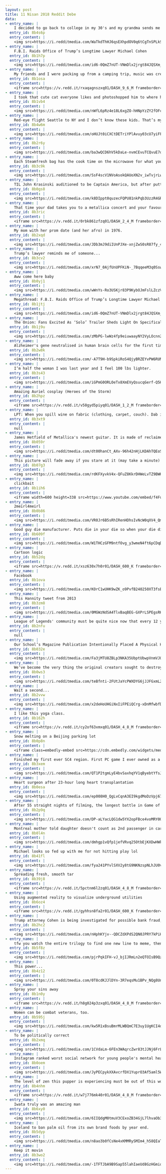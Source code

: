```yaml
---
layout: post
title: 11 Nisan 2018 Reddit Debe
data:
- entry_name: |
    I decided to go back to college in my 30's and my grandma sends me a card every month for support.
  entry_id: 8b4s6p
  entry_content: |
    <img src=https://i.redditmedia.com/WaTkdThHJ6qsEXhpdOV0q6tCgTnSPLkSpItHlQJE8a0.jpg?s=9c0caa5c34dfa92dd13b43f103fc8baf frameborder=0>
- entry_name: |
    F.B.I. Raids Office of Trump’s Longtime Lawyer Michael Cohen
  entry_id: 8b1h7p
  entry_content: |
    <img src=https://i.redditmedia.com/id6-0QmZ7nUT-VNmDlx2jrgt84JQSXm_OGuY5PeLowY.jpg?s=ee1dd4f534b9f277a893267325d7a145 frameborder=0>
- entry_name: |
    My friends and I were packing up from a camping trip, music was created, via bungee chord, and magic ensued...
  entry_id: 8b1osa
  entry_content: |
    <iframe src=https://v.redd.it/rxaqagnszxq01/DASH_9_6_M frameborder=0></iframe>
- entry_name: |
    I took that cute cat everyone likes and photoshopped him to where he belongs
  entry_id: 8b1vb4
  entry_content: |
    <img src=https://i.redditmedia.com/nWfL6pRz4e18L6xgZO-hHNpYzZY2fOFcMitG7BwEfWo.jpg?s=34356ba1a8285ae4f0542267c1d34012 frameborder=0>
- entry_name: |
    Red-eye flight Seattle to NY and I don’t know these kids. That’s my seat in the middle :(
  entry_id: 8b4w6m
  entry_content: |
    <img src=https://i.redditmedia.com/oHUJt0iCXCtDETriYPlAvuy03cU7yiFFTKRWkK31pOg.jpg?s=083e79e0a96c4a73966b9456f1606bc3 frameborder=0>
- entry_name: |
  entry_id: 8b2r6y
  entry_content: |
    <img src=https://i.redditmedia.com/ba3wQCD6hV5kDaLe-nvmCEvuTCQvuE7qWPNFmlw_diI.jpg?s=f8d4f673e184197da8df4f5187030944 frameborder=0>
- entry_name: |
    Each Steamfresh bag has the cook time on the microwave for what you are cooking
  entry_id: 8b3c9k
  entry_content: |
    <img src=https://i.redditmedia.com/SsF4scV1NVoAsokQAUoXN2v_iwTvjrLwuJRz2a-bHA8.jpg?s=b41a0dbba51572910466dc31f5f5651e frameborder=0>
- entry_name: |
    TIL John Krasinski auditioned to be Captain America, but after putting on the costume said “I’m not Captain America”
  entry_id: 8b0gs8
  entry_content: |
    <img src=https://i.redditmedia.com/k8DIppt0quzecFQPU81nkPqb3UzzR4GRPMmWZOZ_HTM.jpg?s=952cba291e843e7173fb385f7b7900f2 frameborder=0>
- entry_name: |
    That time your dad takes you to a metallica concert and your favourite band member notices you.
  entry_id: 8b3ric
  entry_content: |
    <iframe src=https://v.redd.it/0rbk861zfzq01/DASH_2_4_M frameborder=0></iframe>
- entry_name: |
    My mom with her prom date (and her afro) in 1976.
  entry_id: 8b2xqd
  entry_content: |
    <img src=https://i.redditmedia.com/JDb3mJ9diIUnPJXe-xnjZwS0sR87fy_47mgZqpoa8w0.jpg?s=b4abefbe57430ed783c5ca7d733892a4 frameborder=0>
- entry_name: |
    Trump’s lawyer reminds me of someone...
  entry_id: 8b3cv2
  entry_content: |
    <img src=https://i.redditmedia.com/xrN7_0AjfUnUPFKiN-_7BqqeeM3q0SswmYl0miuGutM.jpg?s=727851ed5de527cdeb1133da985afb8c frameborder=0>
- entry_name: |
    Aww come here baby
  entry_id: 8b0yj1
  entry_content: |
    <img src=https://i.redditmedia.com/wWnYs-Ro3USKjr83P9KybOJmFslLZczVnkOd9S8N2SI.png?s=3c35303f2b520f68a1b17c5edeab3fa3 frameborder=0>
- entry_name: |
    Megathread: F.B.I. Raids Office of Trump’s Longtime Lawyer Michael Cohen
  entry_id: 8b1jtj
  entry_content: |
    <img src=https://i.redditmedia.com/id6-0QmZ7nUT-VNmDlx2jrgt84JQSXm_OGuY5PeLowY.jpg?s=ee1dd4f534b9f277a893267325d7a145 frameborder=0>
- entry_name: |
    The Onion: Fans Excited As ‘Solo’ Trailer Sheds Light On Specifically How It Will Suck
  entry_id: 8b1j9u
  entry_content: |
    <img src=https://i.redditmedia.com/zMbPG-lwWz4fp9eiuwaayNY2VyLOcnn2EDPaZta1htI.jpg?s=f6da23c13679f3b2281aafbf7e9c08b2 frameborder=0>
- entry_name: |
    Alzheimer's gene neutralised in human brain cells for the first time
  entry_id: 8b2w8k
  entry_content: |
    <img src=https://i.redditmedia.com/-A7T9H-b9SpkiRoS4QjyBRZEYvPW6RUNVljVHsJ7F0o.jpg?s=a18696616cbf12ff68c154361f361d5a frameborder=0>
- entry_name: |
    I’m half the woman I was last year and I feel 100 lbs lighter.
  entry_id: 8b3s43
  entry_content: |
    <img src=https://i.redditmedia.com/iGPmG0ORLOeTx8XmEVyQsucqGerf-Q5H9x2GN4Kliq0.jpg?s=9958c16d8a2110f3f858b3093f84ef84 frameborder=0>
- entry_name: |
    Amazing Auriel cosplay (Heroes of the Storm)
  entry_id: 8b2hpz
  entry_content: |
    <iframe src=https://v.redd.it/v58gyd5piyq01/DASH_1_2_M frameborder=0></iframe>
- entry_name: |
    LPT: When you spill wine on fabric (clothing, carpet, couch). Dab it carefully with a paper towel to absorb most of the liquid, then pour salt over the remaining stain. The next day, the salt will have absorbed most the wine and you just vacuum it up. This has saved me tons of permanent wine stains!
  entry_id: 8b3xt9
  entry_content: |
    null
- entry_name: |
    James Hetfield of Metallica's newest guitar. It is made of reclaimed wood from the garage where the band wrote their second and third albums, Ride the Lightning and Master of Puppets.
  entry_id: 8b059r
  entry_content: |
    <img src=https://i.redditmedia.com/dt00hanCt_AXv-96h42nHjLKDAhTQEoSQSqK9KHHDPA.jpg?s=8dca4d176c8bdbe0b30bb91fe39c352b frameborder=0>
- entry_name: |
    This picture will fade away if you stare at it (may take a minute)
  entry_id: 8b07g3
  entry_content: |
    <img src=https://i.redditmedia.com/rdKFXyvkV4x-QFuZ8KkrDHWeLvTZ9BWHiof8iE6Drho.jpg?s=4ac0ab398529a93b5d83b1e4c675c550 frameborder=0>
- entry_name: |
    clickbait
  entry_id: 8b1ih6
  entry_content: |
    <iframe width=600 height=338 src=https://www.youtube.com/embed/f4FuOi9rvKw?feature=oembed&enablejsapi=1&enablejsapi=1&enablejsapi=1 frameborder=0 allow=autoplay; encrypted-media allowfullscreen></iframe>
- entry_name: |
    2meirl4meirl
  entry_id: 8b0b86
  entry_content: |
    <img src=https://i.redditmedia.com/VR0Jr6B5sRhIRenHDhsIvNcW0qXV4_QmVPF8JOsAodg.jpg?s=b07ba3a4a7241f31baece1242bece293 frameborder=0>
- entry_name: |
    Good guy die manufacturer. Puts die in your die so when your die dies you have a new die
  entry_id: 8b609f
  entry_content: |
    <img src=https://i.redditmedia.com/W1THCzGFM9ntfOvg_y3wmeN4ft6pCDqDJAqDOpnSkGc.jpg?s=0f8ef3215620cd5a2530b862a0d2fbe2 frameborder=0>
- entry_name: |
    Cartoon logic
  entry_id: 8b52dq
  entry_content: |
    <iframe src=https://v.redd.it/xsz630x7h0r01/DASH_600_K frameborder=0></iframe>
- entry_name: |
    Facebook
  entry_id: 8b1ova
  entry_content: |
    <img src=https://i.redditmedia.com/KOrC1wUHK9wZK_o9PvfB240250XT3fsBLJjYJDd1FjE.jpg?s=d2ffdf95b8a323447878146d92ece146 frameborder=0>
- entry_name: |
    This Hannity tweet from 2013
  entry_id: 8b3zm8
  entry_content: |
    <img src=https://i.redditmedia.com/0MGWzNdSA4TlvBaqBEG-GXPrLSPEgsRKYisryyb-5IM.jpg?s=8bca4ff67f9c37ab92bbf5a4e5ead9ff frameborder=0>
- entry_name: |
    League of Legends' community must be quite nice now that every 12 years olds are playing Fortnite.
  entry_id: 8b2nfu
  entry_content: |
    null
- entry_name: |
    Our School’s Magazine Publication Intentionally Placed A Physical Hole In Their Newest Issue
  entry_id: 8b032e
  entry_content: |
    <img src=https://i.redditmedia.com/Fa3jMTU8ZBLp3NKA35UbptUbwpVnmVJQDypPB7U-Two.jpg?s=b5ea3f29a3cd1e789357beb71ef6c33e frameborder=0>
- entry_name: |
    We’ve become the very thing the original creators sought to destroy!
  entry_id: 8b0ws3
  entry_content: |
    <img src=https://i.redditmedia.com/teBfnti-2FUtJaYcPWXDYG6jJJFGxmL27LKJ0R-9liM.jpg?s=a87a587e8fd1642c3f69cbe8e87ee1a8 frameborder=0>
- entry_name: |
    Wait a second...
  entry_id: 8b2vvw
  entry_content: |
    <img src=https://i.redditmedia.com/x2deHoUHGiNxIiFPEiQCrg-xDnMfwbfDBaHnUy1v0dI.jpg?s=aaeb168167582933d40820bdb24f40d6 frameborder=0>
- entry_name: |
    I like this yoga class.
  entry_id: 8b162h
  entry_content: |
    <iframe src=https://v.redd.it/cy2of63xmxq01/DASH_4_8_M frameborder=0></iframe>
- entry_name: |
    Snow melting on a Beijing parking lot
  entry_id: 8b0p8n
  entry_content: |
    <iframe class=embedly-embed src=https://cdn.embedly.com/widgets/media.html?src=https%3A%2F%2Fgfycat.com%2Fifr%2FGiftedThankfulCoqui&url=https%3A%2F%2Fgfycat.com%2FGiftedThankfulCoqui&image=https%3A%2F%2Fthumbs.gfycat.com%2FGiftedThankfulCoqui-size_restricted.gif&key=2aa3c4d5f3de4f5b9120b660ad850dc9&type=text%2Fhtml&schema=gfycat width=416 height=720 scrolling=no frameborder=0 allowfullscreen></iframe>
- entry_name: |
    Finished my first ever SC4 region. First PC game I ever owned as a kid. Desecration Nation, Population: 3,354,774!
  entry_id: 8b3xem
  entry_content: |
    <img src=https://i.redditmedia.com/QT1P2tgmLyE4bvSaxhqYV1qByebtYfsJ6cs3IunIh9Y.png?s=911ad5fb8782a38eb9b31280c6f34ad4 frameborder=0>
- entry_name: |
    Heart surgeon after 23-hour long heart transplantation
  entry_id: 8b0esa
  entry_content: |
    <img src=https://i.redditmedia.com/ep008H0_QgLvCqnA3EI9kgdMoDzVpj67S3JPtumq7ms.jpg?s=22e76605f37a1d24ad428c518695825d frameborder=0>
- entry_name: |
    After 55 straight nights of filming, the longest battle in Game of Thrones has finished filming and the cast given a letter by the producer
  entry_id: 8b2p9q
  entry_content: |
    <img src=https://i.redditmedia.com/DP-aLYacLQG1dw5YX2opFBce4voMRY0ONA6JsqQh39A.jpg?s=b0841093f41d4e06197dda3e73dbb210 frameborder=0>
- entry_name: |
    Montreal mother told daughter doesn't count as 2nd passenger in carpool lane
  entry_id: 8b0l4n
  entry_content: |
    <img src=https://i.redditmedia.com/dmhgp1vQfp1jefVRvq25OtbEjKXDwHWkNwf01HnYtA0.jpg?s=0aed738b857982ee3253f63e6e318e1d frameborder=0>
- entry_name: |
    Michael looks so fed up with me for not hitting play lol
  entry_id: 8b41fl
  entry_content: |
    <img src=https://i.redditmedia.com/fya241PYvlSXV2y8tG9NKNzspNLhJU0v5QFpBmG88Lk.jpg?s=336eecc8ddc0d8dabae115bb1435c33e frameborder=0>
- entry_name: |
    Spreading fresh, smooth tar
  entry_id: 8b39j8
  entry_content: |
    <iframe src=https://v.redd.it/5pctnm6l2zq01/DASH_4_8_M frameborder=0></iframe>
- entry_name: |
    Using augmented reality to visualize underground utilities
  entry_id: 8b6oz4
  entry_content: |
    <iframe src=https://v.redd.it/gyhhsn8fa2r01/DASH_600_K frameborder=0></iframe>
- entry_name: |
    Trump attorney Cohen is being investigated for possible bank fraud, campaign finance violations, according to a person familiar with the case
  entry_id: 8b2hc2
  entry_content: |
    <img src=https://i.redditmedia.com/nHphKYjv--QDCZdXPdS2QN0JPRY7kPiH5-iyYQUbYdg.jpg?s=d5c15e30652bda2288433d77ac6368d6 frameborder=0>
- entry_name: |
    tfw you watch the entire trilogy to find one new line to meme, then watch it only get 3 upvotes
  entry_id: 8b5f8z
  entry_content: |
    <img src=https://i.redditmedia.com/pjrPqkIFH-vJ_bjIJRmLn2eQTOIsB9QzxfhL7r66Zko.png?s=f3201ce332c49598ecf59dfe4c8639ea frameborder=0>
- entry_name: |
    This power...
  entry_id: 8b4z12
  entry_content: |
    <img src=https://i.redditmedia.com/0T8cdKJJlDYn-3R7eqsMu1BPv_NQg8UndKv3rRM6F3U.jpg?s=002a85d13f7d26fa4a53e89a4e6d0115 frameborder=0>
- entry_name: |
    Spray your sins away
  entry_id: 8b1n0y
  entry_content: |
    <iframe src=https://v.redd.it/h8g024p3zxq01/DASH_4_8_M frameborder=0></iframe>
- entry_name: |
    Women can be combat veterans, too.
  entry_id: 8b595j
  entry_content: |
    <img src=https://i.redditmedia.com/kw5R1xBsuBmrMLWBQmC7E3uy1UgKCI4d-dJrfndS2vI.jpg?s=d0989d22b82dfbf181824c4092f29ab3 frameborder=0>
- entry_name: |
    To be politically correct
  entry_id: 8b2xmq
  entry_content: |
    <img src=https://i.redditmedia.com/1CVdaLm-6FEn3WAqrcZwr83tJJNj6FrLjOwonkEZt4c.jpg?s=0bdaad86f0e96b2dfb4f5db9027c942a frameborder=0>
- entry_name: |
    Instagram ranked worst social network for young people's mental health
  entry_id: 8b0oem
  entry_content: |
    <img src=https://i.redditmedia.com/JyPECpykXXAvcrfDX1YuprO3Af5aml5W_VMFOFHQa9o.jpg?s=5af836cda055437e8a11c47c7ffe0a0e frameborder=0>
- entry_name: |
    The level of zen this pupper is experiencing must be out of this world
  entry_id: 8b4nhm
  entry_content: |
    <iframe src=https://v.redd.it/w7j776mk40r01/DASH_4_8_M frameborder=0></iframe>
- entry_name: |
    Iwata truly was an amazing man
  entry_id: 8b6xy0
  entry_content: |
    <img src=https://i.redditmedia.com/6IIQdgM0tmuV3CExoZB34GjL7lhvaOb3iUyNTqiCqMI.jpg?s=8bea898904825dd86fec585063d4c0fe frameborder=0>
- entry_name: |
    Iceland to ban palm oil from its own brand foods by year end.
  entry_id: 8b5dyp
  entry_content: |
    <img src=https://i.redditmedia.com/n8ao3b0fCsNe4xKMMRySMIm4_h58QIaTcHVIrI1g2rQ.jpg?s=031ee217d2888de401ebc479bc90af2b frameborder=0>
- entry_name: |
    Keep it movin
  entry_id: 8b3wo2
  entry_content: |
    <img src=https://i.redditmedia.com/-1TFTJbA9B9Sap55lahIaeUd8GzHGmiqdFzonGK3cYs.jpg?s=454b8bfc9e9df7b86c92cbe35ab954f8 frameborder=0>
---
```

